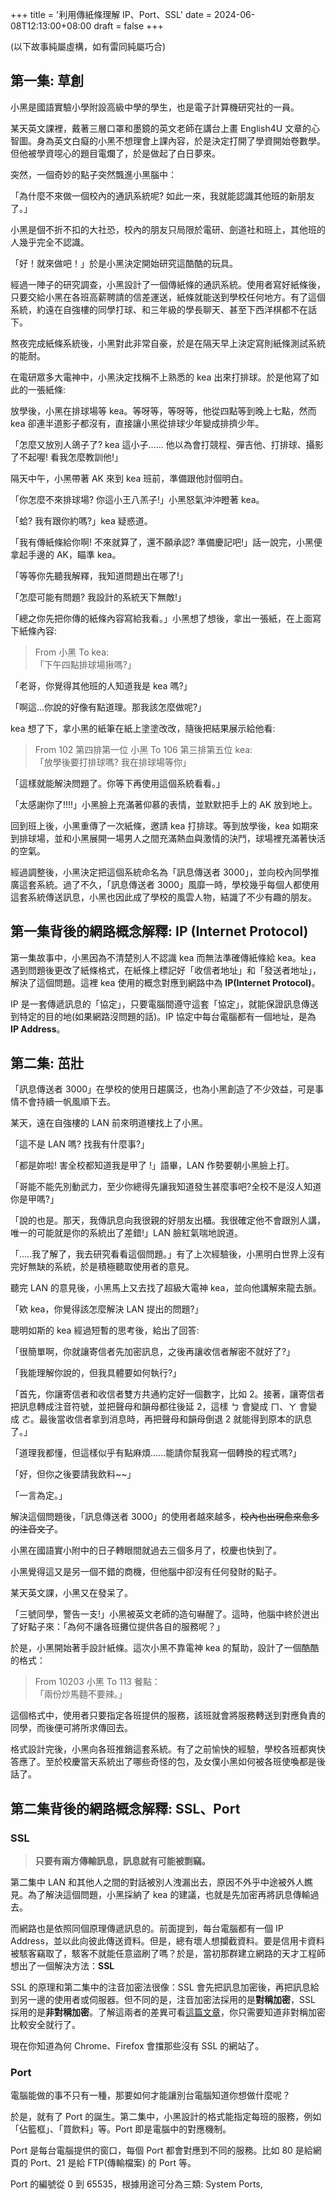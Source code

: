 +++
title = '利用傳紙條理解 IP、Port、SSL'
date = 2024-06-08T12:13:00+08:00
draft = false
+++

(以下故事純屬虛構，如有雷同純屬巧合)

## 第一集: 草創

小黑是國語實驗小學附設高級中學的學生，也是電子計算機研究社的一員。

某天英文課裡，戴著三層口罩和墨鏡的英文老師在講台上畫 English4U 文章的心智圖。身為英文白癡的小黑不想理會上課內容，於是決定打開了學資開始卷數學。但他被學資噁心的題目電爛了，於是做起了白日夢來。

突然，一個奇妙的點子突然飄進小黑腦中：

「為什麼不來做一個校內的通訊系統呢? 如此一來，我就能認識其他班的新朋友了。」

小黑是個不折不扣的大社恐，校內的朋友只局限於電研、劍道社和班上，其他班的人幾乎完全不認識。

「好！就來做吧！」於是小黑決定開始研究這酷酷的玩具。

經過一陣子的研究調查，小黑設計了一個傳紙條的通訊系統。使用者寫好紙條後，只要交給小黑在各班高薪聘請的信差運送，紙條就能送到學校任何地方。有了這個系統，約遠在自強樓的同學打球、和三年級的學長聊天、甚至下西洋棋都不在話下。

熬夜完成紙條系統後，小黑對此非常自豪，於是在隔天早上決定寫則紙條測試系統的能耐。

在電研眾多大電神中，小黑決定找稱不上熟悉的 kea 出來打排球。於是他寫了如此的一張紙條: 

放學後，小黑在排球場等 kea。等呀等，等呀等，他從四點等到晚上七點，然而 kea 卻連半道影子都沒有，直接讓小黑從排球少年變成排擠少年。

「怎麼又放別人鴿子了? kea 這小子...... 他以為會打競程、彈吉他、打排球、攝影了不起喔! 看我怎麼教訓他!」

隔天中午，小黑帶著 AK 來到 kea 班前，準備跟他討個明白。

「你怎麼不來排球場? 你這小王八羔子!」小黑怒氣沖沖瞪著 kea。

「蛤? 我有跟你約嗎?」kea 疑惑道。

「我有傳紙條給你啊! 不來就算了，還不願承認? 準備慶記吧!」話一說完，小黑便拿起手邊的 AK，瞄準 kea。

「等等你先聽我解釋，我知道問題出在哪了!」

「怎麼可能有問題? 我設計的系統天下無敵!」

「總之你先把你傳的紙條內容寫給我看。」小黑想了想後，拿出一張紙，在上面寫下紙條內容:

> From 小黑 To kea:<br>
>    「下午四點排球場揪嗎?」

「老哥，你覺得其他班的人知道我是 kea 嗎?」

「啊這...你說的好像有點道理。那我該怎麼做呢?」

kea 想了下，拿小黑的紙筆在紙上塗塗改改，隨後把結果展示給他看:

> From 102 第四排第一位 小黑 To 106 第三排第五位 kea:<br>
>     「放學後要打排球嗎? 我在排球場等你」


「這樣就能解決問題了。你等下再使用這個系統看看。」

「太感謝你了!!!!」小黑臉上充滿著仰慕的表情，並默默把手上的 AK 放到地上。

回到班上後，小黑重傳了一次紙條，邀請 kea 打排球。等到放學後，kea 如期來到排球場，並和小黑展開一場男人之間充滿熱血與激情的決鬥，球場裡充滿著快活的空氣。

經過調整後，小黑決定把這個系統命名為「訊息傳送者 3000」，並向校內同學推廣這套系統。過了不久，「訊息傳送者 3000」風靡一時，學校幾乎每個人都使用這套系統傳送訊息，小黑也因此成了學校的風雲人物，結識了不少有趣的朋友。

## 第一集背後的網路概念解釋: IP (Internet Protocol)

第一集故事中，小黑因為不清楚別人不認識 kea 而無法準確傳紙條給 kea。kea 遇到問題後更改了紙條格式，在紙條上標記好「收信者地址」和「發送者地址」，解決了這個問題。這裡 kea 使用的概念對應到網路中為 **IP(Internet Protocol)**。

IP 是一套傳遞訊息的「協定」，只要電腦間遵守這套「協定」，就能保證訊息傳送到特定的目的地(如果網路沒問題的話)。IP 協定中每台電腦都有一個地址，是為 **IP Address**。

## 第二集: 茁壯

「訊息傳送者 3000」在學校的使用日趨廣泛，也為小黑創造了不少效益，可是事情不會持續一帆風順下去。

某天，遠在自強樓的 LAN 前來明道樓找上了小黑。

「這不是 LAN 嗎? 找我有什麼事?」

「都是妳啦! 害全校都知道我是甲了 !」語畢，LAN 作勢要朝小黑臉上打。

「哥能不能先別動武力，至少你總得先讓我知道發生甚麼事吧?全校不是沒人知道你是甲嗎?」

「說的也是。那天，我傳訊息向我很親的好朋友出櫃。我很確定他不會跟別人講，唯一的可能就是你的系統出了差錯!」LAN 臉紅氣喘地說道。

「.....我了解了，我去研究看看這個問題。」有了上次經驗後，小黑明白世界上沒有完好無缺的系統，於是積極聽取使用者的意見。

聽完 LAN 的意見後，小黑馬上又去找了超級大電神 kea，並向他講解來龍去脈。

「欸 kea，你覺得該怎麼解決 LAN 提出的問題?」

聰明如斯的 kea 經過短暫的思考後，給出了回答:

「很簡單啊，你就讓寄信者先加密訊息，之後再讓收信者解密不就好了?」

「我能理解你說的，但我具體要如何執行?」

「首先，你讓寄信者和收信者雙方共通約定好一個數字，比如 2。接著，讓寄信者把訊息轉成注音符號，並把聲母和韻母都往後延 2，這樣 ㄅ 會變成 ㄇ、ㄚ 會變成 ㄜ。最後當收信者拿到消息時，再把聲母和韻母倒退 2 就能得到原本的訊息了。」

「道理我都懂，但這樣似乎有點麻煩......能請你幫我寫一個轉換的程式嗎?」

「好，但你之後要請我飲料~~」

「一言為定。」

解決這個問題後，「訊息傳送者 3000」的使用者越來越多，~~校內也出現愈來愈多的注音文了~~。

小黑在國語實小附中的日子轉眼間就過去三個多月了，校慶也快到了。

小黑覺得這又是另一個不錯的商機，但他腦中卻沒有任何發財的點子。

某天英文課，小黑又在發呆了。

「三號同學，警告一支!」小黑被英文老師的造句嚇醒了。這時，他腦中終於迸出了好點子來：「為何不讓各班攤位提供各自的服務呢？」

於是，小黑開始著手設計紙條。這次小黑不靠電神 kea 的幫助，設計了一個酷酷的格式：

>From 10203 小黑 To 113 餐點：<br>
> 「兩份炒馬麵不要辣。」

這個格式中，使用者只要指定各班提供的服務，該班就會將服務轉送到對應負責的同學，而後便可將所求傳回去。

格式設計完後，小黑向各班推銷這套系統。有了之前愉快的經驗，學校各班都爽快答應了。至於校慶當天系統出了哪些奇怪的包，及女僕小黑如何被各班使喚都是後話了。

## 第二集背後的網路概念解釋: SSL、Port

### SSL

> **只要有兩方傳輸訊息，訊息就有可能被剽竊。**

第二集中 LAN 和其他人之間的對話被別人洩漏出去，原因不外乎中途被外人瞧見。為了解決這個問題，小黑採納了 kea 的建議，也就是先加密再將訊息傳輸過去。

而網路也是依照同個原理傳遞訊息的。前面提到，每台電腦都有一個 IP Address，並以此向彼此傳送資料。但是，總有壞人想攔截資料。要是信用卡資料被駭客竊取了，駭客不就能任意盜刷了嗎？於是，當初那群建立網路的天才工程師想出了一個解決方法：**SSL**

SSL 的原理和第二集中的注音加密法很像：SSL 會先把訊息加密後，再把訊息給到另一邊的使用者或伺服器。但不同的是，注音加密法採用的是**對稱加密**，SSL 採用的是**非對稱加密**。了解這兩者的差異可看[這篇文章](https://medium.com/mr-efacani-teatime/%E5%9C%96%E8%A7%A3-%E9%9D%9E%E5%B0%8D%E7%A8%B1-%E8%88%87-%E5%B0%8D%E7%A8%B1-%E5%8A%A0%E5%AF%86%E6%8A%80%E8%A1%93-37c01f3651dc)，你只需要知道非對稱加密比較安全就行了。

現在你知道為何 Chrome、Firefox 會擋那些沒有 SSL 的網站了。

### Port

電腦能做的事不只有一種，那要如何才能讓別台電腦知道你想做什麼呢？

於是，就有了 Port 的誕生。第二集中，小黑設計的格式能指定每班的服務，例如「佔籃框」、「買飲料」等。Port 即是電腦中的對應機制。

Port 是每台電腦提供的窗口，每個 Port 都會對應到不同的服務。比如 80 是給網頁的 Port、21 是給 FTP(傳輸檔案) 的 Port 等。

Port 的編號從 0 到 65535，根據用途可分為三類: System Ports, 
